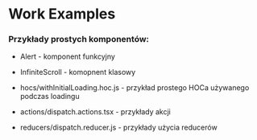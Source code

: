 # Work Examples
### Przykłady prostych komponentów:
* Alert - komponent funkcyjny
* InfiniteScroll - komopnent klasowy

* hocs/withInitialLoading.hoc.js - przykład prostego HOCa używanego podczas loadingu 
* actions/dispatch.actions.tsx - przykłady akcji
* reducers/dispatch.reducer.js - przykłady użycia reducerów
                       
